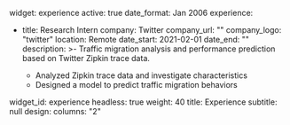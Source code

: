 widget: experience
active: true
date_format: Jan 2006
experience:
  - title: Research Intern
    company: Twitter
    company_url: ""
    company_logo: "twitter"
    location: Remote
    date_start: 2021-02-01
    date_end: ""
    description: >-
      Traffic migration analysis and performance prediction based on Twitter Zipkin trace data. 
      
      * Analyzed Zipkin trace data and investigate characteristics
      * Designed a model to predict traffic migration behaviors

widget_id: experience
headless: true
weight: 40
title: Experience
subtitle: null
design:
  columns: "2"
